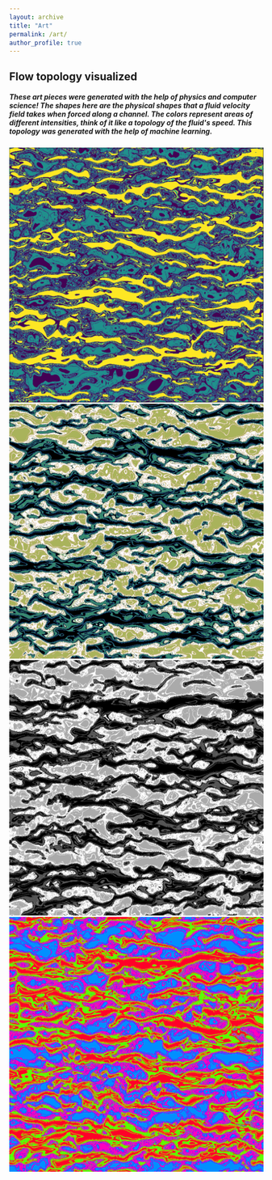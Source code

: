 ```yaml
---
layout: archive
title: "Art"
permalink: /art/
author_profile: true
---
```

## Flow topology visualized
##### These art pieces were generated with the help of physics and computer science! The shapes here are the physical shapes that a fluid velocity field takes when forced along a channel. The colors represent areas of different intensities, think of it like a topology of the fluid's speed. This topology was generated with the help of machine learning.

<img src="/images/som_data_transform2.png">

<img src="/images/earth1.png">

<img src="/images/bw3.png">

<img src="/images/trippy1.png">
